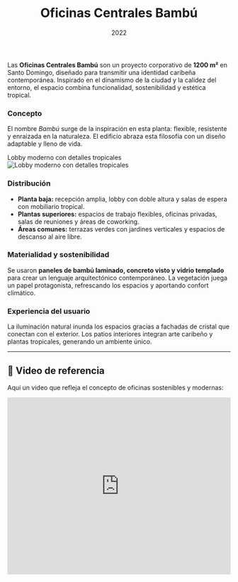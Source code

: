 ﻿---
title: Oficinas Centrales Bambú
description: Arquitectura corporativa con identidad caribeña
date: 2022
type: Comercial
location: Santo Domingo
meters: 1200m²
tags: ["Comercial", "Oficina", "Arquitectura"]
img:
  cover: "../../../PortfolioArquitectoAstro/Projects/project-img-1.webp"
  secondary: "https://images.unsplash.com/photo-1590490360182-c33d57733427?q=80&w=1200&auto=format&fit=crop"
  others: [ 
    "https://images.unsplash.com/photo-1556020685-ae41abfc9365?q=80&w=1200&auto=format&fit=crop",
    "https://images.unsplash.com/photo-1590650046871-92c887180603?q=80&w=1200&auto=format&fit=crop"
  ]
---

Las **Oficinas Centrales Bambú** son un proyecto corporativo de **1200 m²** en Santo Domingo, diseñado para transmitir una identidad caribeña contemporánea. Inspirado en el dinamismo de la ciudad y la calidez del entorno, el espacio combina funcionalidad, sostenibilidad y estética tropical.

### Concepto
El nombre *Bambú* surge de la inspiración en esta planta: flexible, resistente y enraizada en la naturaleza. El edificio abraza esta filosofía con un diseño adaptable y lleno de vida.

Lobby moderno con detalles tropicales
<img 
  src="https://images.unsplash.com/photo-1556020685-ae41abfc9365?q=80&w=1200&auto=format&fit=crop" 
  alt="Lobby moderno con detalles tropicales"
  class="mx-auto max-w-sm rounded-xl shadow-md"
/>


### Distribución
- **Planta baja:** recepción amplia, lobby con doble altura y salas de espera con mobiliario tropical.  
- **Plantas superiores:** espacios de trabajo flexibles, oficinas privadas, salas de reuniones y áreas de coworking.  
- **Áreas comunes:** terrazas verdes con jardines verticales y espacios de descanso al aire libre.  

### Materialidad y sostenibilidad
Se usaron **paneles de bambú laminado, concreto visto y vidrio templado** para crear un lenguaje arquitectónico contemporáneo. La vegetación juega un papel protagonista, refrescando los espacios y aportando confort climático.  

### Experiencia del usuario
La iluminación natural inunda los espacios gracias a fachadas de cristal que conectan con el exterior. Los patios interiores integran arte caribeño y plantas tropicales, generando un ambiente único.  

---

## 🎥 Video de referencia
Aquí un video que refleja el concepto de oficinas sostenibles y modernas:  

<iframe width="100%" height="400" src="https://www.youtube.com/embed/lUHlckT8a44" title="Oficinas sostenibles" frameborder="0" allowfullscreen />

---

### Características destacadas
- Diseño bioclimático y terrazas verdes.  
- Uso de bambú como material principal en revestimientos.  
- Oficinas modulares que permiten reconfiguración rápida.  
- Espacios pensados para productividad y bienestar.  

> Las Oficinas Centrales Bambú no solo son un edificio corporativo, sino un **ecosistema laboral tropical**, donde arquitectura, cultura y naturaleza conviven en armonía.
